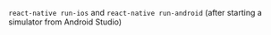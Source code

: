 `react-native run-ios` and `react-native run-android` (after starting a simulator from Android Studio)